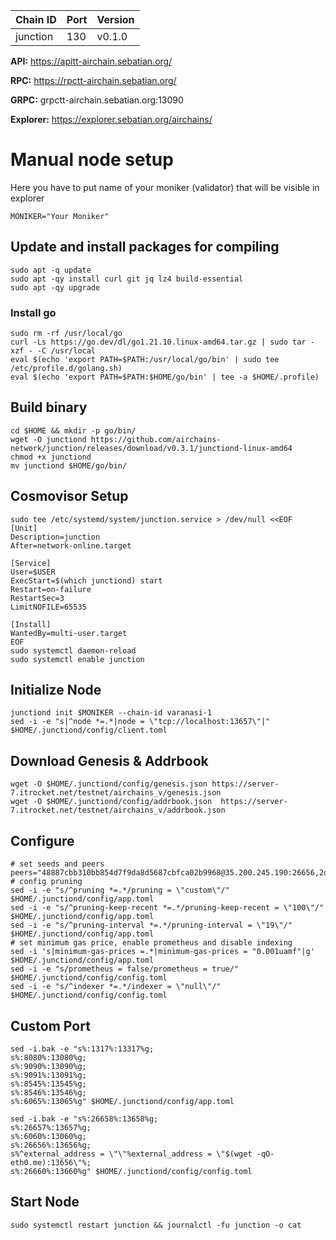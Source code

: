 |      Chain ID       |  Port  |  Version  |
|---------------------|--------|-----------|
|junction |  130   |   v0.1.0   |


**API:** https://apitt-airchain.sebatian.org/

**RPC:** https://rpctt-airchain.sebatian.org/

**GRPC:** grpctt-airchain.sebatian.org:13090

**Explorer:** https://explorer.sebatian.org/airchains/

# Manual node setup
Here you have to put name of your moniker (validator) that will be visible in explorer
```
MONIKER="Your Moniker"
```
## Update and install packages for compiling
```
sudo apt -q update
sudo apt -qy install curl git jq lz4 build-essential
sudo apt -qy upgrade
```
### Install go
```
sudo rm -rf /usr/local/go
curl -Ls https://go.dev/dl/go1.21.10.linux-amd64.tar.gz | sudo tar -xzf - -C /usr/local
eval $(echo 'export PATH=$PATH:/usr/local/go/bin' | sudo tee /etc/profile.d/golang.sh)
eval $(echo 'export PATH=$PATH:$HOME/go/bin' | tee -a $HOME/.profile)
```
## Build binary
```
cd $HOME && mkdir -p go/bin/
wget -O junctiond https://github.com/airchains-network/junction/releases/download/v0.3.1/junctiond-linux-amd64
chmod +x junctiond
mv junctiond $HOME/go/bin/
```
## Cosmovisor Setup
```
sudo tee /etc/systemd/system/junction.service > /dev/null <<EOF
[Unit]
Description=junction
After=network-online.target

[Service]
User=$USER
ExecStart=$(which junctiond) start
Restart=on-failure
RestartSec=3
LimitNOFILE=65535

[Install]
WantedBy=multi-user.target
EOF
sudo systemctl daemon-reload
sudo systemctl enable junction
```
## Initialize Node
```
junctiond init $MONIKER --chain-id varanasi-1
sed -i -e "s|^node *=.*|node = \"tcp://localhost:13657\"|" $HOME/.junctiond/config/client.toml
```
## Download Genesis & Addrbook
```
wget -O $HOME/.junctiond/config/genesis.json https://server-7.itrocket.net/testnet/airchains_v/genesis.json
wget -O $HOME/.junctiond/config/addrbook.json  https://server-7.itrocket.net/testnet/airchains_v/addrbook.json
```
## Configure
```
# set seeds and peers
peers="48887cbb310bb854d7f9da8d5687cbfca02b9968@35.200.245.190:26656,2d1ea4833843cc1433e3c44e69e297f357d2d8bd@5.78.118.106:26656,de2e7251667dee5de5eed98e54a58749fadd23d8@34.22.237.85:26656,1918bd71bc764c71456d10483f754884223959a5@35.240.206.208:26656,ddd9aade8e12d72cc874263c8b854e579903d21c@178.18.240.65:26656,eb62523dfa0f9bd66a9b0c281382702c185ce1ee@38.242.145.138:26656,0305205b9c2c76557381ed71ac23244558a51099@162.55.65.162:26656,086d19f4d7542666c8b0cac703f78d4a8d4ec528@135.148.232.105:26656,3e5f3247d41d2c3ceeef0987f836e9b29068a3e9@168.119.31.198:56256,8b72b2f2e027f8a736e36b2350f6897a5e9bfeaa@131.153.232.69:26656,6a2f6a5cd2050f72704d6a9c8917a5bf0ed63b53@93.115.25.41:26656,e09fa8cc6b06b99d07560b6c33443023e6a3b9c6@65.21.131.187:26656"
# config pruning
sed -i -e "s/^pruning *=.*/pruning = \"custom\"/" $HOME/.junctiond/config/app.toml 
sed -i -e "s/^pruning-keep-recent *=.*/pruning-keep-recent = \"100\"/" $HOME/.junctiond/config/app.toml
sed -i -e "s/^pruning-interval *=.*/pruning-interval = \"19\"/" $HOME/.junctiond/config/app.toml
# set minimum gas price, enable prometheus and disable indexing
sed -i 's|minimum-gas-prices =.*|minimum-gas-prices = "0.001uamf"|g' $HOME/.junctiond/config/app.toml
sed -i -e "s/prometheus = false/prometheus = true/" $HOME/.junctiond/config/config.toml
sed -i -e "s/^indexer *=.*/indexer = \"null\"/" $HOME/.junctiond/config/config.toml
```
## Custom Port
```
sed -i.bak -e "s%:1317%:13317%g;
s%:8080%:13080%g;
s%:9090%:13090%g;
s%:9091%:13091%g;
s%:8545%:13545%g;
s%:8546%:13546%g;
s%:6065%:13065%g" $HOME/.junctiond/config/app.toml

sed -i.bak -e "s%:26658%:13658%g;
s%:26657%:13657%g;
s%:6060%:13060%g;
s%:26656%:13656%g;
s%^external_address = \"\"%external_address = \"$(wget -qO- eth0.me):13656\"%;
s%:26660%:13660%g" $HOME/.junctiond/config/config.toml
```
## Start Node
```
sudo systemctl restart junction && journalctl -fu junction -o cat
```
